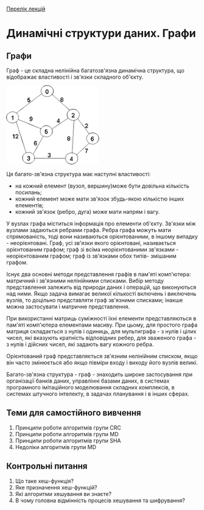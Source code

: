 [Перелік лекцій](README.md)

# Динамічні структури даних. Графи

## Графи

Граф - це складна нелінійна багатозв'язна динамічна структура, що відображає властивості і зв'язки складного об'єкту.

![](img/lec-05/05-020.png)

Ця багато-зв'язна структура має наступні властивості:

*   на кожний елемент (вузол, вершину)може бути довільна кількість посилань;
*   кожний елемент може мати зв'язок збудь-якою кількістю інших елементів;
*   кожний зв'язок (ребро, дуга) може мати напрям і вагу.

У вузлах графа міститься інформація про елементи об'єкту. Зв'язки між вузлами задаються ребрами графа. Ребра графа можуть мати спрямованість, тоді вони називаються орієнтованими, в іншому випадку - неорієнтовані. Граф, усі зв'язки якого орієнтовані, називається орієнтованим графом; граф зі всіма неорієнтованими зв'язками - неорієнтованим графом; граф із зв'язками обох типів- змішаним графом.

Існує два основні методи представлення графів в пам'яті комп'ютера: матричний і зв'язними нелінійними списками. Вибір методу представлення залежить від природи даних і операцій, що виконуються над ними. Якщо задача вимагає великої кількості включень і виключень вузлів, то доцільно представляти граф зв'язними списками; інакше можна застосувати і матричне представлення.

При використанні матриць суміжності їхні елементи представляються в пам'яті комп'ютера елементами масиву. При цьому, для простого графа матриця складається з нулів і одиниць, для мультиграфа - з нулів і цілих чисел, які вказують кратність відповідних ребер, для зваженого графа - з нулів і дійсних чисел, які задають вагу кожного ребра.

Орієнтований граф представляється зв'язним нелінійним списком, якщо він часто змінюється або якщо півміри входу і виходу його вузлів великі.

Багато-зв'язна структура - граф - знаходить широке застосування при організації банків даних, управлінні базами даних, в системах програмного імітаційного моделювання складних комплексів, в системах штучного інтелекту, в задачах планування і в інших сферах.


## Теми для самостійного вивчення

1.  Принципи роботи алгоритмів групи CRC
2.  Принципи роботи алгоритмів групи MD
3.  Принципи роботи алгоритмів групи SHA
4.  Недоліки алгоритмів групи MD

## Контрольні питання

1.  Що таке хеш-функція?
2.  Яке призначення хеш-функцій?
3.  Які алгоритми хешування ви знаєте?
4.  В чому головна відмінність процесів хешування та шифрування?
